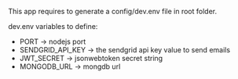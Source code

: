 This app requires to generate a config/dev.env file in root folder.

dev.env variables to define:
* PORT -> nodejs port
* SENDGRID_API_KEY -> the sendgrid api key value to send emails
* JWT_SECRET -> jsonwebtoken secret string
* MONGODB_URL -> mongdb url